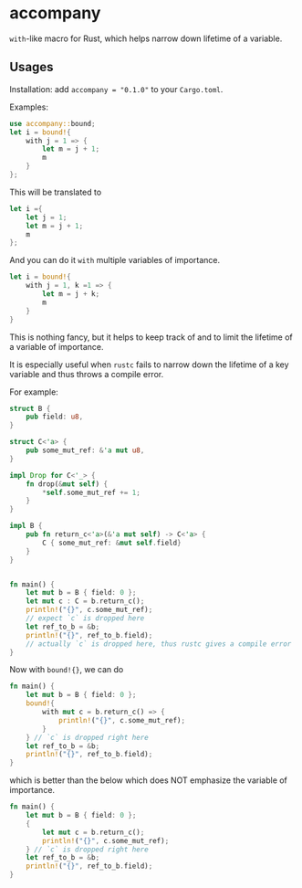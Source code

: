 # accompany
`with`-like macro for Rust, which helps narrow down lifetime of a variable.

## Usages
Installation: add `accompany = "0.1.0"` to your `Cargo.toml`.

Examples:
```rust
use accompany::bound;
let i = bound!{
    with j = 1 => {
        let m = j + 1;
        m
    }
};
```
This will be translated to 
```rust
let i ={
    let j = 1;
    let m = j + 1;
    m
};
```

And you can do it `with` multiple variables of importance.
```rust
let i = bound!{
    with j = 1, k =1 => {
        let m = j + k;
        m
    }
}
```

This is nothing fancy, but it helps to keep track of and to limit the lifetime of a variable of importance.

It is especially useful when `rustc` fails to narrow down the lifetime of a key variable and thus throws a compile error.

For example:
```rust
struct B {
    pub field: u8,
}

struct C<'a> {
    pub some_mut_ref: &'a mut u8,
}

impl Drop for C<'_> {
    fn drop(&mut self) {
        *self.some_mut_ref += 1;
    }
}

impl B {
    pub fn return_c<'a>(&'a mut self) -> C<'a> {
        C { some_mut_ref: &mut self.field}
    }
}


fn main() {
    let mut b = B { field: 0 };
    let mut c : C = b.return_c();
    println!("{}", c.some_mut_ref);
    // expect `c` is dropped here
    let ref_to_b = &b;
    println!("{}", ref_to_b.field);
    // actually `c` is dropped here, thus rustc gives a compile error
}
```

Now with `bound!{}`, we can do
```rust
fn main() {
    let mut b = B { field: 0 };
    bound!{
        with mut c = b.return_c() => {
            println!("{}", c.some_mut_ref);
        }
    } // `c` is dropped right here
    let ref_to_b = &b;
    println!("{}", ref_to_b.field);
}
```
which is better than the below which does NOT emphasize the variable of importance.
```rust
fn main() {
    let mut b = B { field: 0 };
    {
        let mut c = b.return_c();
        println!("{}", c.some_mut_ref);
    } // `c` is dropped right here
    let ref_to_b = &b;
    println!("{}", ref_to_b.field);
}
```
